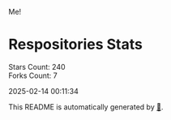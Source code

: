 Me!

# Respositories Stats
Stars Count: 240  
Forks Count: 7

2025-02-14 00:11:34  

This README is automatically generated by [🐰](https://github.com/rnitta/rnitta).
